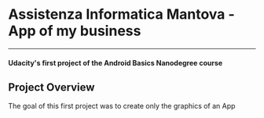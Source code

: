 # Assistenza Informatica Mantova - App of my business
---
#### Udacity's first project of the Android Basics Nanodegree course

## Project Overview

The goal of this first project was to create only the graphics of an App
